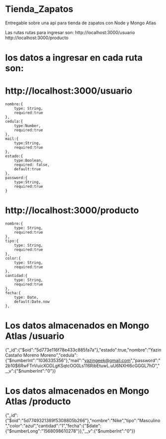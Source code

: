 # Tienda_Zapatos
Entregable sobre una api para tienda de zapatos con Node y Mongo Atlas

Las rutas rutas para ingresar son: 
http://localhost:3000/usuario
http://localhost:3000/producto


# los datos a ingresar en cada ruta son: 
# http://localhost:3000/usuario

    nombre:{
        type: String,
        required:true
    },
    cedula:{
        type:Number,
        required:true
    },
    mail:{
        type:String,
        required:true
    },
    estado:{
        type:Boolean,
        required: false,
        default:true
    },
    password:{
        type:String,
        required:true
    }

# http://localhost:3000/producto

    nombre:{
        type: String,
        required:true
    },
    tipo:{
        type: String,
        required:true
    },
    color:{
        type: String,
        required:true
    },
    cantidad:{
        type: String,
        required:true
    },
    fecha:{
        type: Date,
        default:Date.now
    },
    
    
# Los datos almacenados en Mongo Atlas /usuario
   
{"_id":{"$oid":"5d773e116f78e433c885fa7a"},"estado":true,"nombre":"Yazin Castaño Moreno Moreno","cedula":{"$numberInt":"1036335356"},"mail":"yazingeek@gmail.com","password":"$2b$10$6RwFTnVuicXODLgKSqtcOO0Ls116RibEtuwL.uU6NXHl6cGGGL7hO","__v":{"$numberInt":"0"}}

# Los datos almacenados en Mongo Atlas /producto

{"_id":{"$oid":"5d7749321389f5308805b266"},"nombre":"Nike","tipo":"Masculino","color":"azul","cantidad":"1","fecha":{"$date":{"$numberLong":"1568098610278"}},"__v":{"$numberInt":"0"}}

